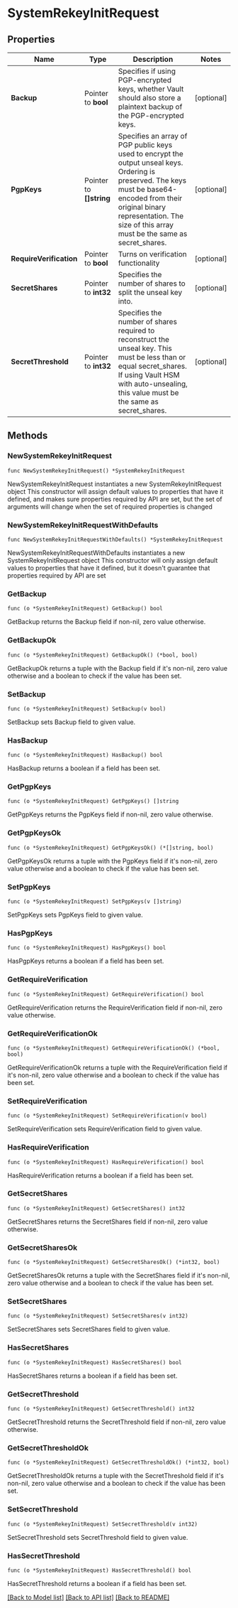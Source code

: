 # SystemRekeyInitRequest

## Properties

Name | Type | Description | Notes
------------ | ------------- | ------------- | -------------
**Backup** | Pointer to **bool** | Specifies if using PGP-encrypted keys, whether Vault should also store a plaintext backup of the PGP-encrypted keys. | [optional] 
**PgpKeys** | Pointer to **[]string** | Specifies an array of PGP public keys used to encrypt the output unseal keys. Ordering is preserved. The keys must be base64-encoded from their original binary representation. The size of this array must be the same as secret_shares. | [optional] 
**RequireVerification** | Pointer to **bool** | Turns on verification functionality | [optional] 
**SecretShares** | Pointer to **int32** | Specifies the number of shares to split the unseal key into. | [optional] 
**SecretThreshold** | Pointer to **int32** | Specifies the number of shares required to reconstruct the unseal key. This must be less than or equal secret_shares. If using Vault HSM with auto-unsealing, this value must be the same as secret_shares. | [optional] 

## Methods

### NewSystemRekeyInitRequest

`func NewSystemRekeyInitRequest() *SystemRekeyInitRequest`

NewSystemRekeyInitRequest instantiates a new SystemRekeyInitRequest object
This constructor will assign default values to properties that have it defined,
and makes sure properties required by API are set, but the set of arguments
will change when the set of required properties is changed

### NewSystemRekeyInitRequestWithDefaults

`func NewSystemRekeyInitRequestWithDefaults() *SystemRekeyInitRequest`

NewSystemRekeyInitRequestWithDefaults instantiates a new SystemRekeyInitRequest object
This constructor will only assign default values to properties that have it defined,
but it doesn't guarantee that properties required by API are set

### GetBackup

`func (o *SystemRekeyInitRequest) GetBackup() bool`

GetBackup returns the Backup field if non-nil, zero value otherwise.

### GetBackupOk

`func (o *SystemRekeyInitRequest) GetBackupOk() (*bool, bool)`

GetBackupOk returns a tuple with the Backup field if it's non-nil, zero value otherwise
and a boolean to check if the value has been set.

### SetBackup

`func (o *SystemRekeyInitRequest) SetBackup(v bool)`

SetBackup sets Backup field to given value.

### HasBackup

`func (o *SystemRekeyInitRequest) HasBackup() bool`

HasBackup returns a boolean if a field has been set.

### GetPgpKeys

`func (o *SystemRekeyInitRequest) GetPgpKeys() []string`

GetPgpKeys returns the PgpKeys field if non-nil, zero value otherwise.

### GetPgpKeysOk

`func (o *SystemRekeyInitRequest) GetPgpKeysOk() (*[]string, bool)`

GetPgpKeysOk returns a tuple with the PgpKeys field if it's non-nil, zero value otherwise
and a boolean to check if the value has been set.

### SetPgpKeys

`func (o *SystemRekeyInitRequest) SetPgpKeys(v []string)`

SetPgpKeys sets PgpKeys field to given value.

### HasPgpKeys

`func (o *SystemRekeyInitRequest) HasPgpKeys() bool`

HasPgpKeys returns a boolean if a field has been set.

### GetRequireVerification

`func (o *SystemRekeyInitRequest) GetRequireVerification() bool`

GetRequireVerification returns the RequireVerification field if non-nil, zero value otherwise.

### GetRequireVerificationOk

`func (o *SystemRekeyInitRequest) GetRequireVerificationOk() (*bool, bool)`

GetRequireVerificationOk returns a tuple with the RequireVerification field if it's non-nil, zero value otherwise
and a boolean to check if the value has been set.

### SetRequireVerification

`func (o *SystemRekeyInitRequest) SetRequireVerification(v bool)`

SetRequireVerification sets RequireVerification field to given value.

### HasRequireVerification

`func (o *SystemRekeyInitRequest) HasRequireVerification() bool`

HasRequireVerification returns a boolean if a field has been set.

### GetSecretShares

`func (o *SystemRekeyInitRequest) GetSecretShares() int32`

GetSecretShares returns the SecretShares field if non-nil, zero value otherwise.

### GetSecretSharesOk

`func (o *SystemRekeyInitRequest) GetSecretSharesOk() (*int32, bool)`

GetSecretSharesOk returns a tuple with the SecretShares field if it's non-nil, zero value otherwise
and a boolean to check if the value has been set.

### SetSecretShares

`func (o *SystemRekeyInitRequest) SetSecretShares(v int32)`

SetSecretShares sets SecretShares field to given value.

### HasSecretShares

`func (o *SystemRekeyInitRequest) HasSecretShares() bool`

HasSecretShares returns a boolean if a field has been set.

### GetSecretThreshold

`func (o *SystemRekeyInitRequest) GetSecretThreshold() int32`

GetSecretThreshold returns the SecretThreshold field if non-nil, zero value otherwise.

### GetSecretThresholdOk

`func (o *SystemRekeyInitRequest) GetSecretThresholdOk() (*int32, bool)`

GetSecretThresholdOk returns a tuple with the SecretThreshold field if it's non-nil, zero value otherwise
and a boolean to check if the value has been set.

### SetSecretThreshold

`func (o *SystemRekeyInitRequest) SetSecretThreshold(v int32)`

SetSecretThreshold sets SecretThreshold field to given value.

### HasSecretThreshold

`func (o *SystemRekeyInitRequest) HasSecretThreshold() bool`

HasSecretThreshold returns a boolean if a field has been set.


[[Back to Model list]](../README.md#documentation-for-models) [[Back to API list]](../README.md#documentation-for-api-endpoints) [[Back to README]](../README.md)



